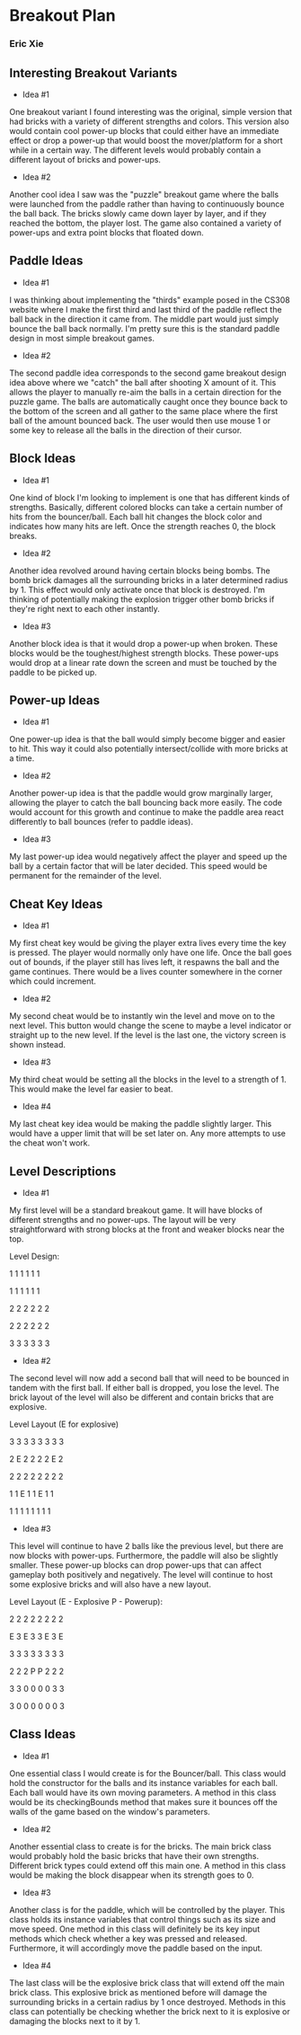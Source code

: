 # Breakout Plan
### Eric Xie



## Interesting Breakout Variants

 * Idea #1

One breakout variant I found interesting was the original, simple version that had bricks with a variety of
different strengths and colors. This version also would contain cool power-up blocks that could either have an
immediate effect or drop a power-up that would boost the mover/platform for a short while in a certain way. The 
different levels would probably contain a different layout of bricks and power-ups.

 * Idea #2

Another cool idea I saw was the "puzzle" breakout game where the balls were launched from the paddle rather than 
having to continuously bounce the ball back. The bricks slowly came down layer by layer, and if they reached the
bottom, the player lost. The game also contained a variety of power-ups and extra point blocks that floated
down.

## Paddle Ideas

 * Idea #1

I was thinking about implementing the "thirds" example posed in the CS308 website where I make the first
third and last third of the paddle reflect the ball back in the direction it came from. The middle part would
just simply bounce the ball back normally. I'm pretty sure this is the standard paddle design in most simple breakout
games.

 * Idea #2

The second paddle idea corresponds to the second game breakout design idea above where we "catch" the ball after
shooting X amount of it. This allows the player to manually re-aim the balls in a certain direction for the
puzzle game. The balls are automatically caught once they bounce back to the bottom of the screen and all gather 
to the same place where the first ball of the amount bounced back. The user would then use mouse 1 or some key
to release all the balls in the direction of their cursor.

## Block Ideas

 * Idea #1

One kind of block I'm looking to implement is one that has different kinds of strengths. Basically,
different colored blocks can take a certain number of hits from the bouncer/ball. Each ball hit changes the block
color and indicates how many hits are left. Once the strength reaches 0, the block breaks.


 * Idea #2

Another idea revolved around having certain blocks being bombs. The bomb brick damages all the surrounding bricks in a
later determined radius by 1. This effect would only activate once that block is destroyed. I'm thinking of potentially
making the explosion trigger other bomb bricks if they're right next to each other instantly.

 * Idea #3

Another block idea is that it would drop a power-up when broken. These blocks would be the toughest/highest strength
blocks. These power-ups would drop at a linear rate down the screen and must be touched by the paddle to be picked up.


## Power-up Ideas

 * Idea #1
 
One power-up idea is that the ball would simply become bigger and easier to hit. This way it could also potentially
intersect/collide with more bricks at a time.

 * Idea #2

Another power-up idea is that the paddle would grow marginally larger, allowing the player to catch
the ball bouncing back more easily. The code would account for this growth and continue to make the paddle area
react differently to ball bounces (refer to paddle ideas).

 * Idea #3

My last power-up idea would negatively affect the player and speed up the ball by a certain factor that will be
later decided. This speed would be permanent for the remainder of the level.


## Cheat Key Ideas

 * Idea #1

My first cheat key would be giving the player extra lives every time the key is pressed. The player
would normally only have one life. Once the ball goes out of bounds, if the player still has lives left, it respawns
the ball and the game continues. There would be a lives counter somewhere in the corner which could increment.

 * Idea #2

My second cheat would be to instantly win the level and move on to the next level. This button would change the 
scene to maybe a level indicator or straight up to the new level. If the level is the last one, the victory screen is
shown instead.

 * Idea #3

My third cheat would be setting all the blocks in the level to a strength of 1. This would make
the level far easier to beat.

 * Idea #4

My last cheat key idea would be making the paddle slightly larger. This would have a upper limit
that will be set later on. Any more attempts to use the cheat won't work.


## Level Descriptions

 * Idea #1

My first level will be a standard breakout game. It will have blocks of different strengths and no
power-ups. The layout will be very straightforward with strong blocks at the front and weaker blocks near the top.

Level Design:

1 1 1 1 1 1 

1 1 1 1 1 1 

2 2 2 2 2 2 

2 2 2 2 2 2

3 3 3 3 3 3 

 * Idea #2

The second level will now add a second ball that will need to be bounced in tandem with the first ball.
If either ball is dropped, you lose the level. The brick layout of the level will also be different and contain
bricks that are explosive.

Level Layout (E for explosive)

3 3 3 3 3 3 3 3 

2 E 2 2 2 2 E 2

2 2 2 2 2 2 2 2

1 1 E 1 1 E 1 1

1 1 1 1 1 1 1 1


 * Idea #3

This level will continue to have 2 balls like the previous level, but there are now blocks with power-ups.
Furthermore, the paddle will also be slightly smaller. These power-up blocks can drop power-ups that can affect
gameplay both positively and negatively. The level will continue to host some explosive bricks and will also have
a new layout.

Level Layout (E - Explosive P - Powerup):

2 2 2 2 2 2 2 2

E 3 E 3 3 E 3 E

3 3 3 3 3 3 3 3

2 2 2 P P 2 2 2 

3 3 0 0 0 0 3 3 

3 0 0 0 0 0 0 3



## Class Ideas

 * Idea #1

One essential class I would create is for the Bouncer/ball. This class would hold the constructor
for the balls and its instance variables for each ball. Each ball would have its own moving parameters. A method in
this class would be its checkingBounds method that makes sure it bounces off the walls of the game based on the window's
parameters.

 * Idea #2

Another essential class to create is for the bricks. The main brick class would probably hold the basic bricks that
have their own strengths. Different brick types could extend off this main one. A method in this class
would be making the block disappear when its strength goes to 0.

 * Idea #3

Another class is for the paddle, which will be controlled by the player. This class holds its instance variables
that control things such as its size and move speed. One method in this class will definitely be its key input methods
which check whether a key was pressed and released. Furthermore, it will accordingly move the paddle based on 
the input.

 * Idea #4

The last class will be the explosive brick class that will extend off the main brick class. This explosive brick
as mentioned before will damage the surrounding bricks in a certain radius by 1 once destroyed. Methods in this class
can potentially be checking whether the brick next to it is explosive or damaging the blocks next to it by 1.